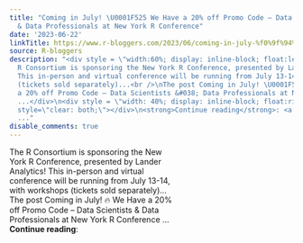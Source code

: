 ```yaml
---
title: "Coming in July! \U0001F525 We Have a 20% off Promo Code – Data Scientists
  & Data Professionals at New York R Conference"
date: '2023-06-22'
linkTitle: https://www.r-bloggers.com/2023/06/coming-in-july-%f0%9f%94%a5-we-have-a-20-off-promo-code-data-scientists-data-professionals-at-new-york-r-conference/
source: R-bloggers
description: "<div style = \"width:60%; display: inline-block; float:left; \"> The
  R Consortium is sponsoring the New York R Conference, presented by Lander Analytics!
  This in-person and virtual conference will be running from July 13-14, with workshops
  (tickets sold separately)...<br />\nThe post Coming in July! \U0001F525 We Have
  a 20% off Promo Code – Data Scientists &#038; Data Professionals at New York R Conference
  ...</div>\n<div style = \"width: 40%; display: inline-block; float:right;\"></div>\n<div
  style=\"clear: both;\"></div>\n<strong>Continue reading</strong>: <a href=\"https://www.r-bloggers.com/2023/06/coming-in-j
  ..."
disable_comments: true
---
```

<div style = "width:60%; display: inline-block; float:left; "> The R Consortium is sponsoring the New York R Conference, presented by Lander Analytics! This in-person and virtual conference will be running from July 13-14, with workshops (tickets sold separately)...<br />
The post Coming in July! 🔥 We Have a 20% off Promo Code – Data Scientists &#038; Data Professionals at New York R Conference ...</div>
<div style = "width: 40%; display: inline-block; float:right;"></div>
<div style="clear: both;"></div>
<strong>Continue reading</strong>: <a href="https://www.r-bloggers.com/2023/06/coming-in-j ...